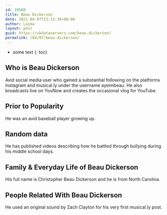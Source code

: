 ```yaml
---
id: 19568
title: Beau Dickerson
date: 2021-04-07T23:13:30+00:00
author: Laima
layout: post
guid: https://ukdataservers.com/beau-dickerson/
permalink: /04/07/beau-dickerson/
---
```


* some text
{: toc}


## Who is Beau Dickerson
                  
                  
                  
Avid social media user who gained a substantial following on the platforms Instagram and musical.ly under the username ayeimbeau. He also broadcasts live on YouNow and creates the occasional vlog for YouTube.
                  
              
            
              
            
                
                
                
## Prior to Popularity
                  
                  
                  
He was an avid baseball player growing up.
                  
              
            
              
            
                
                
                
## Random data
                  
                  
                  
He has published videos describing how he battled through bullying during his middle school days.
                  
              
            
              
            
                
                
                
## Family & Everyday Life of Beau Dickerson
                  
                  
                  
His full name is Christopher Beau Dickerson and he is from North Carolina.
                  
              
            
              
            
                
                
                
## People Related With Beau Dickerson
                  
                  
                  
He used an original sound by Zach Clayton for his very first musical.ly post.
                  
              
            
              
            
                
              
            
              
              
            
            
              
            
          
          
          